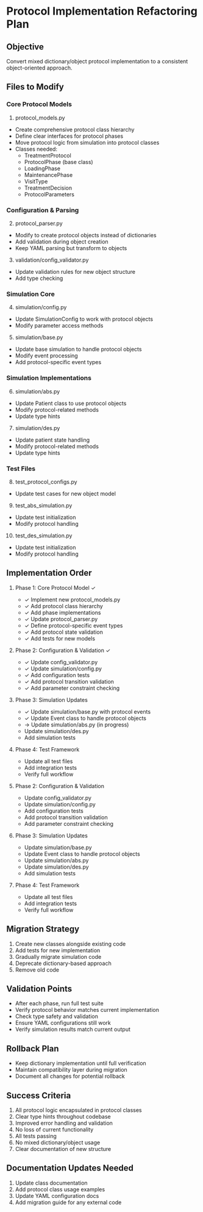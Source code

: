 # Protocol Implementation Refactoring Plan

## Objective
Convert mixed dictionary/object protocol implementation to a consistent object-oriented approach.

## Files to Modify

### Core Protocol Models
1. protocol_models.py
- Create comprehensive protocol class hierarchy
- Define clear interfaces for protocol phases
- Move protocol logic from simulation into protocol classes
- Classes needed:
  * TreatmentProtocol
  * ProtocolPhase (base class)
  * LoadingPhase
  * MaintenancePhase
  * VisitType
  * TreatmentDecision
  * ProtocolParameters

### Configuration & Parsing
2. protocol_parser.py
- Modify to create protocol objects instead of dictionaries
- Add validation during object creation
- Keep YAML parsing but transform to objects

3. validation/config_validator.py
- Update validation rules for new object structure
- Add type checking

### Simulation Core
4. simulation/config.py
- Update SimulationConfig to work with protocol objects
- Modify parameter access methods

5. simulation/base.py
- Update base simulation to handle protocol objects
- Modify event processing
- Add protocol-specific event types

### Simulation Implementations
6. simulation/abs.py
- Update Patient class to use protocol objects
- Modify protocol-related methods
- Update type hints

7. simulation/des.py
- Update patient state handling
- Modify protocol-related methods
- Update type hints

### Test Files
8. test_protocol_configs.py
- Update test cases for new object model

9. test_abs_simulation.py
- Update test initialization
- Modify protocol handling

10. test_des_simulation.py
- Update test initialization
- Modify protocol handling

## Implementation Order
1. Phase 1: Core Protocol Model ✓
   - ✓ Implement new protocol_models.py
   - ✓ Add protocol class hierarchy
   - ✓ Add phase implementations
   - ✓ Update protocol_parser.py
   - ✓ Define protocol-specific event types
   - ✓ Add protocol state validation
   - ✓ Add tests for new models

2. Phase 2: Configuration & Validation ✓
   - ✓ Update config_validator.py
   - ✓ Update simulation/config.py
   - ✓ Add configuration tests
   - ✓ Add protocol transition validation
   - ✓ Add parameter constraint checking

3. Phase 3: Simulation Updates
   - ✓ Update simulation/base.py with protocol events
   - ✓ Update Event class to handle protocol objects
   - → Update simulation/abs.py (in progress)
   - Update simulation/des.py
   - Add simulation tests

4. Phase 4: Test Framework
   - Update all test files
   - Add integration tests
   - Verify full workflow

2. Phase 2: Configuration & Validation
   - Update config_validator.py
   - Update simulation/config.py
   - Add configuration tests
   - Add protocol transition validation
   - Add parameter constraint checking

3. Phase 3: Simulation Updates
   - Update simulation/base.py
   - Update Event class to handle protocol objects
   - Update simulation/abs.py
   - Update simulation/des.py
   - Add simulation tests

4. Phase 4: Test Framework
   - Update all test files
   - Add integration tests
   - Verify full workflow

## Migration Strategy
1. Create new classes alongside existing code
2. Add tests for new implementation
3. Gradually migrate simulation code
4. Deprecate dictionary-based approach
5. Remove old code

## Validation Points
- After each phase, run full test suite
- Verify protocol behavior matches current implementation
- Check type safety and validation
- Ensure YAML configurations still work
- Verify simulation results match current output

## Rollback Plan
- Keep dictionary implementation until full verification
- Maintain compatibility layer during migration
- Document all changes for potential rollback

## Success Criteria
1. All protocol logic encapsulated in protocol classes
2. Clear type hints throughout codebase
3. Improved error handling and validation
4. No loss of current functionality
5. All tests passing
6. No mixed dictionary/object usage
7. Clear documentation of new structure

## Documentation Updates Needed
1. Update class documentation
2. Add protocol class usage examples
3. Update YAML configuration docs
4. Add migration guide for any external code
